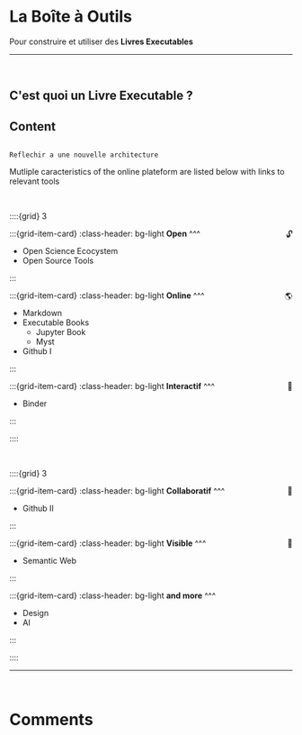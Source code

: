 # **La Boîte à Outils**

<p class="emphase"> Pour construire et utiliser des <strong>Livres Executables</strong> </p>

***

<br>


## C'est quoi un Livre Executable ?





<h2> Content </h2>

```{note}

Reflechir a une nouvelle architecture

```

<p class="emphase">Mutliple caracteristics of the online plateform are listed below with links to relevant tools</p>

<br>

::::{grid} 3

:::{grid-item-card}
:class-header: bg-light
<span style="float: right">🔓</span>**Open**
^^^

- Open Science Ecocystem
- Open Source Tools

:::

:::{grid-item-card}
:class-header: bg-light
<span style="float: right">🌎</span>**Online**
^^^

- Markdown
- Executable Books
    - Jupyter Book
    - Myst
- Github I

:::

:::{grid-item-card}
:class-header: bg-light
<span style="float: right">🚀</span>**Interactif**
^^^

- Binder

:::

::::


<br>

::::{grid} 3

:::{grid-item-card}
:class-header: bg-light
<span style="float: right">👥</span>**Collaboratif**
^^^

- Github II

:::

:::{grid-item-card}
:class-header: bg-light
<span style="float: right">👀</span>**Visible**
^^^

- Semantic Web

:::

:::{grid-item-card}
:class-header: bg-light
**and more**
^^^

- Design
- AI

:::

::::


***


<br>

<h1> Comments </h1>



<script src="https://utteranc.es/client.js"
        repo="Deugz/nb-tools"
        issue-term="pathname"
        theme="github-light"
        crossorigin="anonymous"
        async>
</script>
